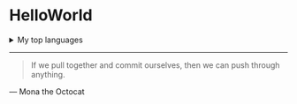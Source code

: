 # HelloWorld

<details>
<summary>My top languages</summary>

| Rank |    Languages    |
|-----:|-----------------|
|     1| C               |
|     2| C++             |
|     3| Java            |
|     4| JavaScript      |

</details>

---
> If we pull together and commit ourselves, then we can push through anything.

— Mona the Octocat
